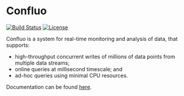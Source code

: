 # Confluo

[![Build Status](https://amplab.cs.berkeley.edu/jenkins/job/confluo/badge/icon)](https://amplab.cs.berkeley.edu/jenkins/job/confluo/)
[![License](http://img.shields.io/:license-Apache%202-red.svg)](LICENSE)

Confluo is a system for real-time monitoring and analysis of data, that supports:
* high-throughput concurrent writes of millions of data points from multiple data streams;
* online queries at millisecond timescale; and 
* ad-hoc queries using minimal CPU resources.

Documentation can be found [here](https://ucbrise.github.io/confluo/).
